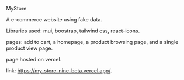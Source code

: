 MyStore

A e-commerce website using fake data.

Libraries used: mui, boostrap, tailwind css, react-icons.

pages: add to cart, a homepage, a product browsing page, and a single product view page.

page hosted on vercel.

link: https://my-store-nine-beta.vercel.app/.
